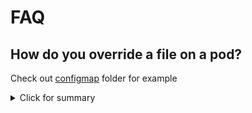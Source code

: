 # FAQ

## How do you override a file on a pod?
Check out [configmap](/configmap) folder for example
<details>
  <summary>Click for summary</summary>

    1. Create a configmap file
        ```yaml
        ...
        data:
          config: |-
            your text here
        ```
    2. Map this configmap file to your deployment file
        ```yaml
        ...
        spec:
          containers:
          - name: <your docker app>
            image: <your docker image>
            ports:
            - containerPort: <port>
            volumeMounts:
              - mountPath: <directory path>
                name: <name of volume>
          volumes:
          - name: <name of volume>
            configMap:
              name: <name of configmap>
              items:
              - key: <key of the configmap>
                path: <filename>
        ```
</details>
